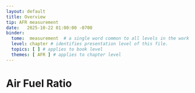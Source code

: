 ```yaml
---
layout: default
title: Overview
tip: AFR measurement
date:   2025-10-22 01:00:00 -0700
binder:
  tome:  measurement  # a single word common to all levels in the work 
  level: chapter # identifies presentation level of this file.
  topics: [ ] # applies to book level
  themes: [ AFR ] # applies to chapter level
---
```


# Air Fuel Ratio
